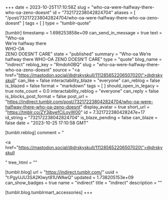 +++
date = 2023-10-25T17:10:58Z
slug = "who-oa-were-halfway-there-who-oa-zeno-doesnt"
id = "732172238042824704"
aliases = [ "/post/732172238042824704/who-oa-were-halfway-there-who-oa-zeno-doesnt" ]
tags = [ ]
type = "tumblr-quote"

[tumblr]
timestamp = 1.698253858e+09
can_send_in_message = true
text = "Who-oa<br/>We’re halfway there <br/>WHO-OA<br/>ZENO DOESN’T CARE"
state = "published"
summary = "Who-oa We’re halfway there WHO-OA ZENO DOESN’T CARE"
type = "quote"
blog_name = "indirect"
reblog_key = "Rmdoh0BQ"
slug = "who-oa-were-halfway-there-who-oa-zeno-doesnt"
source = "<a href=\"https://mastodon.social/@drskyskull/111285652206507020\">@drskyskull</a>"
can_like = false
interactability_blaze = "everyone"
can_reblog = false
is_blazed = false
format = "markdown"
tags = [ ]
should_open_in_legacy = true
note_count = 0.0
interactability_reblog = "everyone"
can_reply = false
is_blocks_post_format = false
post_url = "https://indirect.tumblr.com/post/732172238042824704/who-oa-were-halfway-there-who-oa-zeno-doesnt"
display_avatar = true
short_url = "https://tmblr.co/ZY3jbyefCiLoyW00"
id = 7.321722380428247e+17
id_string = "732172238042824704"
is_blaze_pending = false
can_blaze = false
date = "2023-10-25 17:10:58 GMT"

[tumblr.reblog]
comment = "<p><a href=\"https://mastodon.social/@drskyskull/111285652206507020\">@drskyskull</a></p>"
tree_html = ""

[tumblr.blog]
url = "https://indirect.tumblr.com/"
uuid = "t:PgyUJU3SA2Klwyt81UWAwQ"
updated = 1.738205153e+09
can_show_badges = true
name = "indirect"
title = "indirect"
description = ""

[tumblr.blog.tumblrmart_accessories]
+++
